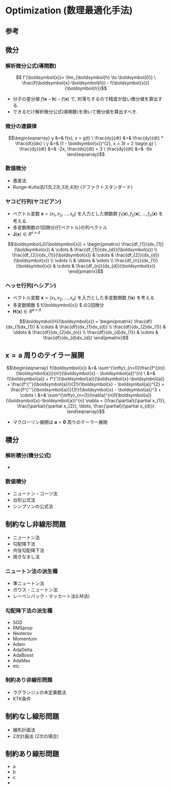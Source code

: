 # Optimization (数理最適化手法)

## 参考

## 微分
### 解析微分公式(導関数)
```math
    f'(\boldsymbol{x})= \lim_{\boldsymbol{h} \to \boldsymbol{0}} \ \frac{f(\boldsymbol{x}-\boldsymbol{h}) - f(\boldsymbol{x})}{\boldsymbol{h}}
```
+ 分子の差分値 $f(\boldsymbol{x} - \boldsymbol{h}) - f(\boldsymbol{x})$ で, 桁落ちするので精度が低い微分値を算出する.
+ できるだけ解析微分公式(導関数)を用いて微分値を算出すべき.

### 微分の連鎖律
```math
\begin{eqnarray}
    y &=& f(x), x = g(t)
    \
    \frac{dy}{dt} &=& \frac{dy}{dt} * \frac{dt}{dx}
    \
    y &=& (1 - \boldsymbol{x})^{2}, x = 3t + 2 \tag{e.g}
    \
    \frac{dy}{dt} &=& -2x, \frac{dx}{dt} = 3
    \
    \frac{dy}{dt} &=& -6x
\end{eqnarray}
```

### 数値微分
+ 愚直法
+ Runge-Kutta法(1次,2次,3次,4次) (デファクトスタンダード)

### ヤコビ行列(ヤコビアン)
+ ベクトル変数 $\boldsymbol{x}=(x_{1},x_{2},...,x_{d})$ を入力とした関数群 $f_{1}(\boldsymbol{x}), f_{2}(\boldsymbol{x}),..., f_{n}(\boldsymbol{x})$ を考える.
+ 多変数関数の1回微分(行ベクトル)の列ベクトル
+ $\boldsymbol{J}(\boldsymbol{x}) \in R^{n \times d}$
```math
\boldsymbol{J}(\boldsymbol{x}) =
\begin{pmatrix}
    \frac{df_{1}}{dx_{1}}(\boldsymbol{x}) & \cdots & \frac{df_{1}}{dx_{d}}(\boldsymbol{x}) \\
    \frac{df_{2}}{dx_{1}}(\boldsymbol{x}) & \cdots & \frac{df_{2}}{dx_{d}}(\boldsymbol{x}) \\
    \vdots \\ & \ddots & \vdots \\
    \frac{df_{n}}{dx_{1}}(\boldsymbol{x}) & \cdots & \frac{df_{n}}{dx_{d}}(\boldsymbol{x})
\end{pmatrix}
```

### ヘッセ行列(ヘシアン)
+ ベクトル変数 $\boldsymbol{x}=(x_{1},x_{2},...,x_{d})$ を入力とした多変数関数 $f(\boldsymbol{x})$ を考える
+ 多変数関数 $ f(\boldsymbol{x}) $ の2回微分
+ $\boldsymbol{H}(\boldsymbol{x}) \in R^{ d \times d}$
```math
\boldsymbol{H}(\boldsymbol{x}) =
\begin{pmatrix}
    \frac{df}{dx_{1}dx_{1}} & \cdots & \frac{df}{dx_{1}dx_{d}} \\
    \frac{df}{dx_{2}dx_{1}} & \ddots & \frac{df}{dx_{2}dx_{n}} \\
    \frac{df}{dx_{d}dx_{1}} & \cdots & \frac{df}{dx_{d}dx_{d}}
\end{pmatrix}
```

## $\boldsymbol{x}=\boldsymbol{a}$ 周りのテイラー展開
```math
\begin{eqnarray}
    f(\boldsymbol{x}) &=& \sum^{\infty}_{n=0}\frac{f^{(n)}(\boldsymbol{a})}{n!}(\boldsymbol{x} - \boldsymbol{a})^{n} \
    &=& f(\boldsymbol{a}) + f^{'}(\boldsymbol{a})(\boldsymbol{x}-\boldsymbol{a}) + \frac{f^{''}(\boldsymbol{a})}{2!}(\boldsymbol{x} - \boldsymbol{a})^{2}
    + \frac{f^{'''}(\boldsymbol{a})}{3!}(\boldsymbol{x} - \boldsymbol{a})^3 + \cdots \
    &=& \sum^{\infty}_{n=0}(\nabla)^{n}f(\boldsymbol{a})(\boldsymbol{x}-\boldsymbol{a})^{n}
    \nabla = (\frac{\partial}{\partial x_{1}}, \frac{\partial}{\partial x_{2}}, \ldots, \frac{\partial}{\partial x_{d}})

\end{eqnarray}
```
+ マクローリン展開は $\boldsymbol{a}=\boldsymbol{0}$ 周りのテーラー展開


## 積分
### 解析積分(積分公式)
+

### 数値積分
+ ニュートン・コーツ法
+ 台形公式法
+ シンプソンの公式法

## 制約なし非線形問題
+ ニュートン法
+ 勾配降下法
+ 共役勾配降下法 
+ 焼きなまし法

### ニュートン法の派生種
+ 準ニュートン法
+ ガウス・ニュートン法
+ レーベンバック・マッカート法(LM法)

### 勾配降下法の派生種
+ SGD
+ RMSprop
+ Nesterov
+ Momentum
+ Adam
+ AdaDelta
+ AdaBoost
+ AdaMax
+ etc

### 制約あり非線形問題
+ ラグランジュの未定乗数法
+ KTK条件

## 制約なし線形問題
+ 線形計画法
+ 2次計画法 (2次の場合)


## 制約あり線形問題
+ a
+ b
+ c
+ 
    
